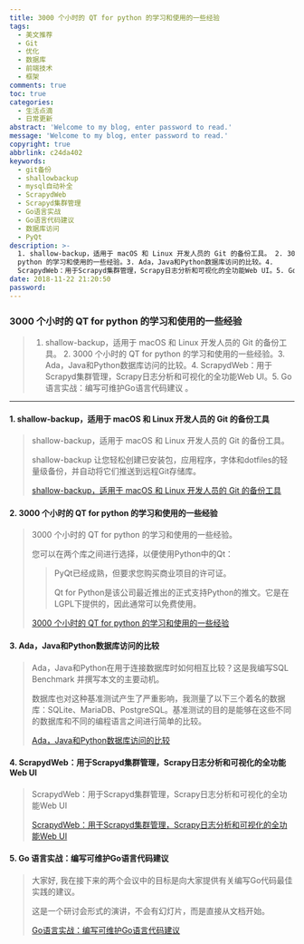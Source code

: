 ```yaml
---
title: 3000 个小时的 QT for python 的学习和使用的一些经验
tags:
  - 美文推荐
  - Git
  - 优化
  - 数据库
  - 前端技术
  - 框架
comments: true
toc: true
categories:
  - 生活点滴
  - 日常更新
abstract: 'Welcome to my blog, enter password to read.'
message: 'Welcome to my blog, enter password to read.'
copyright: true
abbrlink: c24da402
keywords:
  - git备份
  - shallowbackup
  - mysql自动补全
  - ScrapydWeb
  - Scrapyd集群管理
  - Go语言实战
  - Go语言代码建议
  - 数据库访问
  - PyQt
description: >-
  1. shallow-backup，适用于 macOS 和 Linux 开发人员的 Git 的备份工具。 2. 3000 个小时的 QT for
  python 的学习和使用的一些经验。3. Ada，Java和Python数据库访问的比较。4.
  ScrapydWeb：用于Scrapyd集群管理，Scrapy日志分析和可视化的全功能Web UI。5. Go 语言实战：编写可维护Go语言代码建议 。
date: 2018-11-22 21:20:50
password:
---
```

<script type="text/javascript" src="/js/src/bai.js"></script>

### 3000 个小时的 QT for python 的学习和使用的一些经验
>  1. shallow-backup，适用于 macOS 和 Linux 开发人员的 Git 的备份工具。 2. 3000 个小时的 QT for python 的学习和使用的一些经验。3. Ada，Java和Python数据库访问的比较。4.  ScrapydWeb：用于Scrapyd集群管理，Scrapy日志分析和可视化的全功能Web UI。5. Go 语言实战：编写可维护Go语言代码建议 。

---
#### 1. shallow-backup，适用于 macOS 和 Linux 开发人员的 Git 的备份工具
> shallow-backup，适用于 macOS 和 Linux 开发人员的 Git 的备份工具。
>
> shallow-backup 让您轻松创建已安装包，应用程序，字体和dotfiles的轻量级备份，并自动将它们推送到远程Git存储库。
>
> [shallow-backup，适用于 macOS 和 Linux 开发人员的 Git 的备份工具](https://github.com/alichtman/shallow-backup)

#### 2. 3000 个小时的 QT for python 的学习和使用的一些经验
> 3000 个小时的 QT for python  的学习和使用的一些经验。
>
> 您可以在两个库之间进行选择，以便使用Python中的Qt：
>> PyQt已经成熟，但要求您购买商业项目的许可证。
>>
>> Qt for Python是该公司最近推出的正式支持Python的推文。它是在LGPL下提供的，因此通常可以免费使用。
>
> [3000 个小时的 QT for python 的学习和使用的一些经验](https://blog.qt.io/blog/2018/11/15/python-qt-3000-hours-developer-insight/)

#### 3. Ada，Java和Python数据库访问的比较
> Ada，Java和Python在用于连接数据库时如何相互比较？这是我编写SQL Benchmark 并撰写本文的主要动机。
>
> 数据库也对这种基准测试产生了严重影响，我测量了以下三个着名的数据库：SQLite、MariaDB、PostgreSQL。基准测试的目的是能够在这些不同的数据库和不同的编程语言之间进行简单的比较。
>
> [Ada，Java和Python数据库访问的比较](https://blog.vacs.fr/vacs/blogs/post.html?post=2018/11/16/Ada-Java-and-Python-database-access)

#### 4. ScrapydWeb：用于Scrapyd集群管理，Scrapy日志分析和可视化的全功能Web UI
> ScrapydWeb：用于Scrapyd集群管理，Scrapy日志分析和可视化的全功能Web UI
>
> [ScrapydWeb：用于Scrapyd集群管理，Scrapy日志分析和可视化的全功能Web UI](https://github.com/my8100/scrapydweb)

#### 5. Go 语言实战：编写可维护Go语言代码建议
> 大家好, 我在接下来的两个会议中的目标是向大家提供有关编写Go代码最佳实践的建议。
>
> 这是一个研讨会形式的演讲，不会有幻灯片，而是直接从文档开始。
>
> [Go语言实战：编写可维护Go语言代码建议 ](https://github.com/llitfkitfk/go-best-practice)
